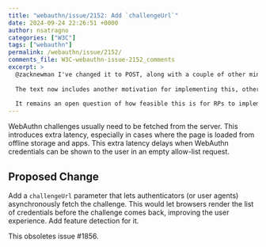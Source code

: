 ```yaml
---
title: "webauthn/issue/2152: Add `challengeUrl`"
date: 2024-09-24 22:26:51 +0000
author: nsatragno
categories: ["W3C"]
tags: ["webauthn"]
permalink: /webauthn/issue/2152/
comments_file: W3C-webauthn-issue-2152_comments
excerpt: >
  @zacknewman I've changed it to POST, along with a couple of other minor tweaks.    The text now includes another motivation for implementing this, other than latency: RPs would have to generate and store far fewer challenges than they currently do when using conditional UI.    It remains an open question of how feasible this is for RPs to implement given the proposed security-related restrictions on its implementation.
---
```

WebAuthn challenges usually need to be fetched from the server. This introduces extra latency, especially in cases where the page is loaded from offline storage and apps. This extra latency delays when WebAuthn credentials can be shown to the user in an empty allow-list request.

## Proposed Change

Add a `challengeUrl` parameter that lets authenticators (or user agents) asynchronously fetch the challenge. This would let browsers render the list of credentials before the challenge comes back, improving the user experience. Add feature detection for it.

This obsoletes issue #1856.